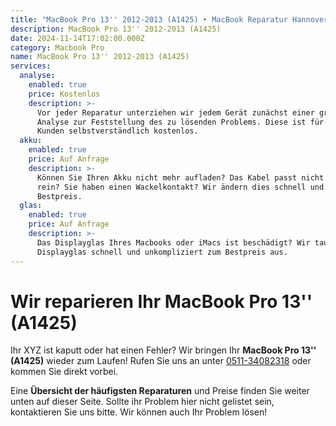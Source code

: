 ```yaml
---
title: "MacBook Pro 13'' 2012-2013 (A1425) ‣ MacBook Reparatur Hannover \U0001F6E0️ Hanorepair"
description: MacBook Pro 13'' 2012-2013 (A1425)
date: 2024-11-14T17:02:00.000Z
category: Macbook Pro
name: MacBook Pro 13'' 2012-2013 (A1425)
services:
  analyse:
    enabled: true
    price: Kostenlos
    description: >-
      Vor jeder Reparatur unterziehen wir jedem Gerät zunächst einer gründlichen
      Analyse zur Feststellung des zu lösenden Problems. Diese ist für unsere
      Kunden selbstverständlich kostenlos.
  akku:
    enabled: true
    price: Auf Anfrage
    description: >-
      Können Sie Ihren Akku nicht mehr aufladen? Das Kabel passt nicht mehr ganz
      rein? Sie haben einen Wackelkontakt? Wir ändern dies schnell und zum
      Bestpreis.
  glas:
    enabled: true
    price: Auf Anfrage
    description: >-
      Das Displayglas Ihres Macbooks oder iMacs ist beschädigt? Wir tauschen das
      Displayglas schnell und unkompliziert zum Bestpreis aus.
---
```

# Wir reparieren Ihr MacBook Pro 13'' (A1425)

Ihr XYZ ist kaputt oder hat einen Fehler? Wir bringen Ihr **MacBook Pro 13'' (A1425)** wieder zum Laufen! Rufen Sie uns an unter [0511-34082318](tel:051134082318) oder kommen Sie direkt vorbei.

Eine **Übersicht der häufigsten Reparaturen** und Preise finden Sie weiter unten auf dieser Seite. Sollte ihr Problem hier nicht gelistet sein, kontaktieren Sie uns bitte. Wir können auch Ihr Problem lösen!
